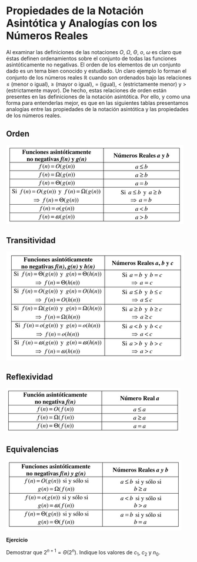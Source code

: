 # Propiedades de la Notación Asintótica y Analogías con los Números Reales

Al examinar las definiciones de las notaciones $O$, $\Omega$, $\Theta$, $o$, $\omega$ es claro que éstas definen ordenamientos sobre el conjunto de todas las funciones asintóticamente no negativas. El orden de los elementos de un conjunto dado es un tema bien conocido y estudiado. Un claro ejemplo lo forman el conjunto de los números reales $\mathbb{R}$ cuando son ordenados bajo las relaciones $\leq$ (menor o igual), $\geq$ (mayor o igual), $=$ (igual), $<$ (estrictamente menor) y $>$ (estrictamente mayor). De hecho, estas relaciones de orden están presentes en las definiciones de la notación asintótica. Por ello, y como una forma para entenderlas mejor, es que en las siguientes tablas presentamos analogías entre las propiedades de la notación asintótica y las propiedades de los números reales.


## Orden

![](imagenes/figura1.jpeg)

## Transitividad

![](imagenes/figura2.jpeg)

## Reflexividad

![](imagenes/figura3.jpeg)

## Equivalencias

![](imagenes/figura4.jpeg)

**Ejercicio**

Demostrar que $2^{n+1}= \Theta(2^n)$. Indique los valores de $c_1$, $c_2$ y $n_0$.
